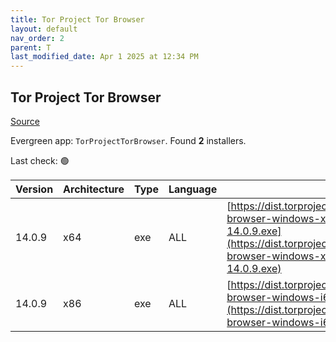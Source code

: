 ```yaml
---
title: Tor Project Tor Browser
layout: default
nav_order: 2
parent: T
last_modified_date: Apr 1 2025 at 12:34 PM
---
```


## Tor Project Tor Browser

[Source](https://www.torproject.org/)

Evergreen app: `TorProjectTorBrowser`. Found **2** installers.

Last check: 🟢

| Version | Architecture | Type | Language | URI                                                                                                                                                                                          |
| ------- | ------------ | ---- | -------- | -------------------------------------------------------------------------------------------------------------------------------------------------------------------------------------------- |
| 14.0.9  | x64          | exe  | ALL      | [https://dist.torproject.org/torbrowser/14.0.9/tor-browser-windows-x86_64-portable-14.0.9.exe](https://dist.torproject.org/torbrowser/14.0.9/tor-browser-windows-x86_64-portable-14.0.9.exe) |
| 14.0.9  | x86          | exe  | ALL      | [https://dist.torproject.org/torbrowser/14.0.9/tor-browser-windows-i686-portable-14.0.9.exe](https://dist.torproject.org/torbrowser/14.0.9/tor-browser-windows-i686-portable-14.0.9.exe)     |
